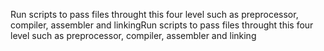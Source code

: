 Run scripts to pass files throught this four level such as preprocessor, compiler, assembler and linkingRun scripts to pass files throught this four level such as preprocessor, compiler, assembler and linking
